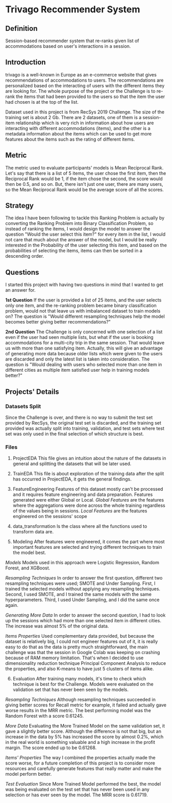 # Trivago Recommender System
## Definition
Session-based recommender system that re-ranks given list of accommodations based on user's interactions in a session.

## Introduction
trivago is a well-known in Europe as an e-commerce website that gives recommendations of accommodations to users. The recommendations are personalized based on the interacting of users with the different items they are looking for. The whole purpose of the project or the Challenge is to re-rank the items that had been provided to the users so that the item the user had chosen is at the top of the list.

Dataset used in this project is from RecSys 2019 Challenge. The size of the training set is about 2 Gb. There are 2 datasets, one of them is a session-item relationship which is very rich in information about how users are interacting with different accommodations (items), and the other is a metadata information about the items which can be used to get more features about the items such as the rating of different items.

## Metric
The metric used to evaluate participants' models is Mean Reciprocal Rank.
Let's say that there is a list of 5 items, the user chose the first item, then the Reciprocal Rank would be 1, if the item chose the second, the score would then be 0.5, and so on. But, there isn't just one user, there are many users, so the Mean Reciprocal Rank would be the average score of all the scores.

## Strategy
The idea I have been following to tackle this Ranking Problem is actually by converting the Ranking Problem into Binary Classification Problem, so instead of ranking the items, I would design the model to answer the question "Would the user select this item?" for every item in the list, I would not care that much about the answer of the  model, but I would be really interested in the Probability of the user selecting this item, and based on the probabilities of selecting the items, items can then be sorted in a descending order.

## Questions
I started this project with having two questions in mind that I wanted to get an answer for.

**1st Question**
If the user is provided a list of 25 items, and the user selects only one item, and the re-ranking problem became binary classification problem, would not that leave us with imbalanced dataset to train models on?
The question is "Would different resampling techniques help the model becomes better giving better recommendations?"

**2nd Question**
The Challenge is only concerned with one selection of a list even if the user had seen multiple lists, but what if the user is booking accommodations for a multi-city trip in the same session. That would leave us with more than one satisfying item. Actually, this will give an advantage of generating more data because older lists which were given to the users are discarded and only the latest list is taken into consideration.
The question is "Would dealing with users who selected more than one item in different cities as multiple item satisfied user help in training models better?"

## Projects' Details

### Datasets Split
Since the Challenge is over, and there is no way to submit the test set provided by RecSys, the original test set is discarded, and the training set provided was actually split into training, validation, and test sets where test set was only used in the final selection of which structure is best.

### Files

1. ProjectEDA
This file gives an intuition about the nature of the datasets in general and splitting the datasets that will be later used.

2. TrainEDA
This file is about exploration of the training data after the split has occurred in ProjectEDA, it gets the general findings.

3. FeatureEngineering
Features of this dataset mostly can't be processed and it requires feature engineering and data preparation.
Features generated were either Global or Local.
*Global Features* are the features where the aggregations were done across the whole training regardless of the values being in sessions.
*Local Features* are the features engineered on the sessions' scope

4. data_transformation
Is the class where all the functions used to transform data are.

5. Modeling
After features were engineered, it comes the part where most important features are selected and trying different techniques to train the model best.

*Models*
Models used in this approach were Logistic Regression, Random Forest, and XGBoost.

*Resampling Techniques*
In order to answer the first question, different two resampling techniques were used; SMOTE and Under Sampling.
First, I trained the selected models without applying any resampling techniques.
Second, I used SMOTE, and I trained the same models with the same hyperparameters.
Third, I used Under Sampling, and I did the same once again.

*Generating More Data*
In order to answer the second question, I had to look up the sessions which had more than one selected item in different cities.
The increase was almost 5% of the original data.

*Items Properties*
Used complementary data provided, but because the dataset is relatively big, I could not engineer features out of it, it is really easy to do that as the data is pretty much straightforward, the main challenge was that the session in Google Colab was keeping on crashing because of RAM memory limitation.
That's when I decided to use dimensionality reduction technique Principal Component Analysis to reduce the properties, and also K-means to have just 5 clusters of items alike.

6. Evaluation
After training many models, it's time to check which technique is best for the Challenge.
Models were evaluated on the validation set that has never been seen by the models.

*Resampling Techniques*
 Although resampling techniques succeeded in giving better scores for Recall metric for example, it failed and actually gave worse results in the MRR metric. The best performing model was the Random Forest with a score 0.61245.

 *More Data*
 Evaluating the More Trained Model on the same validation set, it gave a slightly better score. Although the difference is not that big, but an increase in the data by 5% has increased the score by almost 0.2%, which in the real world is something valuable and a high increase in the profit margin. The score ended up to be 0.61268.

 *Items' Properties*
 The way I combined the properties actually made the score worse, for a future completion of this project is to consider more resources and carefully generate features that really matter and make the model perform better.

 *Test Evaluation*
 Since More Trained Model performed the best, the model was being evaluated on the test set that has never been used in any selection or has ever seen by the model.
 The MRR score is 0.61719.
